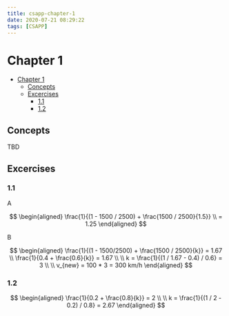 ```yaml
---
title: csapp-chapter-1
date: 2020-07-21 08:29:22
tags: [CSAPP]
---
```


# Chapter 1

<!-- TOC -->

- [Chapter 1](#chapter-1)
  - [Concepts](#concepts)
  - [Excercises](#excercises)
    - [1.1](#11)
    - [1.2](#12)

<!-- /TOC -->

## Concepts

TBD

## Excercises

### 1.1

A

$$
\begin{aligned}
    \frac{1}{(1 - 1500 / 2500) + \frac{1500 / 2500}{1.5}} \\
    = 1.25
\end{aligned}
$$

B

$$
\begin{aligned}
  \frac{1}{(1 - 1500/2500) + \frac{1500 / 2500}{k}} = 1.67 \\
  \frac{1}{0.4 + \frac{0.6}{k}} = 1.67 \\
  \\
  k = \frac{1}{(1 / 1.67 - 0.4) / 0.6} = 3 \\
  \\
  v_{new} = 100 * 3 = 300 km/h
\end{aligned}
$$

### 1.2

$$
\begin{aligned}
  \frac{1}{0.2 + \frac{0.8}{k}} = 2 \\
  \\
  k = \frac{1}{(1 / 2 - 0.2) / 0.8} = 2.67
\end{aligned}
$$
